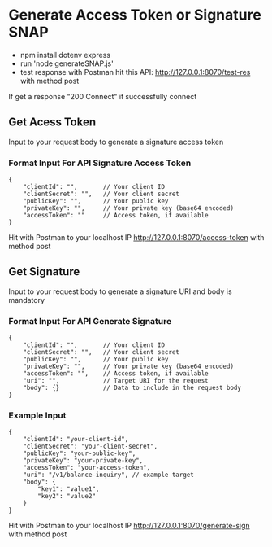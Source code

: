 # Generate Access Token or Signature SNAP

- npm install dotenv express
- run 'node generateSNAP.js'
- test response with Postman hit this API: http://127.0.0.1:8070/test-res with method post

If get a response "200 Connect" it successfully connect

## Get Acess Token
Input to your request body to generate a signature access token

### Format Input For API Signature Access Token
```
{
    "clientId": "",       // Your client ID
    "clientSecret": "",   // Your client secret
    "publicKey": "",      // Your public key
    "privateKey": "",     // Your private key (base64 encoded)
    "accessToken": ""     // Access token, if available
}
```

Hit with Postman to your localhost IP http://127.0.0.1:8070/access-token with method post

## Get Signature
Input to your request body to generate a signature
URI and body is mandatory

### Format Input For API Generate Signature
```
{
    "clientId": "",       // Your client ID
    "clientSecret": "",   // Your client secret
    "publicKey": "",      // Your public key
    "privateKey": "",     // Your private key (base64 encoded)
    "accessToken": "",    // Access token, if available
    "uri": "",            // Target URI for the request
    "body": {}            // Data to include in the request body
}
```

### Example Input
```
{
    "clientId": "your-client-id",
    "clientSecret": "your-client-secret",
    "publicKey": "your-public-key",
    "privateKey": "your-private-key",
    "accessToken": "your-access-token",
    "uri": "/v1/balance-inquiry", // example target
    "body": {
        "key1": "value1",
        "key2": "value2"
    }
}
```
Hit with Postman to your localhost IP http://127.0.0.1:8070/generate-sign with method post
